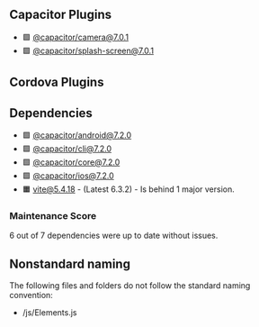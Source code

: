 ## Capacitor Plugins

- 🟩 [@capacitor/camera@7.0.1](https://github.com/ionic-team/capacitor-plugins.git)
- 🟩 [@capacitor/splash-screen@7.0.1](https://github.com/ionic-team/capacitor-plugins.git)
## Cordova Plugins

## Dependencies

- 🟩 [@capacitor/android@7.2.0](https://github.com/ionic-team/capacitor.git)
- 🟩 [@capacitor/cli@7.2.0](https://github.com/ionic-team/capacitor.git)
- 🟩 [@capacitor/core@7.2.0](https://github.com/ionic-team/capacitor.git)
- 🟩 [@capacitor/ios@7.2.0](https://github.com/ionic-team/capacitor.git)
- 🟧 [vite@5.4.18](https://github.com/vitejs/vite.git) - (Latest 6.3.2) - Is behind 1 major version.
### Maintenance Score
6 out of 7 dependencies were up to date without issues.



## Nonstandard naming
The following files and folders do not follow the standard naming convention:

- /js/Elements.js
